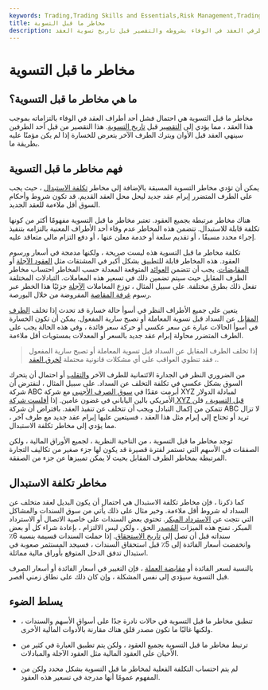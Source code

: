 ```yaml
---
keywords: Trading,Trading Skills and Essentials,Risk Management,Trading Skills
title: مخاطر ما قبل التسوية
description: مخاطر ما قبل التسوية هي احتمال فشل أحد طرفي العقد في الوفاء بشروطه والتقصير قبل تاريخ تسوية العقد.
---
```


# مخاطر ما قبل التسوية
## ما هي مخاطر ما قبل التسوية؟

مخاطر ما قبل التسوية هي احتمال فشل أحد أطراف العقد في الوفاء بالتزاماته بموجب هذا العقد ، مما يؤدي إلى [التقصير](/default2) قبل [تاريخ التسوية](/settlementdate). هذا التقصير من قبل أحد الطرفين سينهي العقد قبل الأوان ويترك الطرف الآخر يتعرض للخسارة إذا لم يكن مؤمنًا عليه بطريقة ما.

## فهم مخاطر ما قبل التسوية

يمكن أن تؤدي مخاطر التسوية المسبقة بالإضافة إلى مخاطر [تكلفة الاستبدال](/replacementcost) ، حيث يجب على الطرف المتضرر إبرام عقد جديد ليحل محل العقد القديم. قد تكون شروط وأحكام السوق أقل ملاءمة للعقد الجديد.

هناك مخاطر مرتبطة بجميع العقود. تعتبر مخاطر ما قبل التسوية مفهومًا أكثر من كونها تكلفة قابلة للاستبدال. تتضمن هذه المخاطر عدم وفاء أحد الأطراف المعنية بالتزامه بتنفيذ إجراء محدد مسبقًا ، أو تقديم سلعة أو خدمة معلن عنها ، أو دفع التزام مالي متعاقد عليه.

تكلفة مخاطر ما قبل التسوية هذه ليست صريحة ، ولكنها مدمجة في أسعار ورسوم العقود. هذه المخاطر قابلة للتطبيق بشكل أكبر في المشتقات مثل [العقود الآجلة](/forwardcontract) أو [المقايضات](/swap). يجب أن تتضمن [العوائد](/riskadjustedreturn) المتوقعة المعدلة حسب المخاطر احتساب مخاطر الطرف المقابل حيث سيتم تضمين ذلك في تسعير هذه المعاملات. التبادلات المختلفة تفعل ذلك بطرق مختلفة. على سبيل المثال ، توزع المعاملات [الآجلة](/futures) جزئيًا هذا الخطر عبر رسوم [غرفة المقاصة](/clearinghouse) المفروضة من خلال البورصة.

يتعين على جميع الأطراف النظر في أسوأ حالة خسارة قد تحدث إذا تخلف [الطرف المقابل](/counterparty) عن السداد قبل تسوية المعاملة أو تصبح سارية المفعول. يمكن أن تكون الخسارة في أسوأ الحالات عبارة عن سعر عكسي أو حركة سعر فائدة ، وفي هذه الحالة يجب على الطرف المتضرر محاولة إبرام عقد جديد بالسعر أو المعدلات بمستويات أقل ملاءمة.

> إذا تخلف الطرف المقابل عن السداد قبل تسوية المعاملة أو تصبح سارية المفعول ، فقد تنطوي العواقب على أي مشكلات قانونية محتملة [لخرق العقد](/breach-of-contract).

>

من الضروري النظر في الجدارة الائتمانية للطرف الآخر [والتقلب](/volatility) أو احتمال أن يتحرك السوق بشكل عكسي في تكلفة التخلف عن السداد. على سبيل المثال ، لنفترض أن شركة ABC أبرمت عقدًا في [سوق الصرف الأجنبي](/foreign-exchange-markets) مع شركة XYZ لمبادلة الدولار الأمريكي بالين الياباني في غضون عامين. إذا [أفلست شركة XYZ قبل التسوية ،](/bankruptcy) فلن تتمكن من إكمال التبادل ويجب أن تتخلف عن تنفيذ العقد. بافتراض أن شركة ABC لا تزال تريد أو تحتاج إلى إبرام مثل هذا العقد ، فسيتعين عليها إبرام عقد جديد مع طرف آخر ، مما يؤدي إلى مخاطر تكلفة الاستبدال.

توجد مخاطر ما قبل التسوية ، من الناحية النظرية ، لجميع الأوراق المالية ، ولكن الصفقات في الأسهم التي تستمر لفترة قصيرة قد يكون لها جزء صغير من تكاليف التجارة المرتبطة بمخاطر الطرف المقابل بحيث لا يمكن تمييزها عن جزء من الصفقة.

## مخاطر تكلفة الاستبدال

كما ذكرنا ، فإن مخاطر تكلفة الاستبدال هي احتمال أن يكون البديل لعقد متخلف عن السداد له شروط أقل ملاءمة. وخير مثال على ذلك يأتي من سوق السندات والمشاكل التي نتجت عن [الاسترداد المبكر](/redemption). تحتوي بعض السندات على خاصية الاتصال أو الاسترداد المبكر. تمنح هذه الميزات [المُصدر](/issuer) الحق ، ولكن ليس الالتزام ، بإعادة شراء كل أو بعض سنداته قبل أن تصل إلى [تاريخ الاستحقاق](/maturity). إذا حملت السندات قسيمة بنسبة 6٪ وانخفضت أسعار الفائدة إلى 5٪ قبل استحقاق السندات ، فسيجد المستثمر صعوبة في استبدال تدفق الدخل المتوقع بأوراق مالية مماثلة.

بالنسبة لسعر الفائدة أو [مقايضة العملة](/currencyswap) ، فإن التغيير في أسعار الفائدة أو أسعار الصرف قبل التسوية سيؤدي إلى نفس المشكلة ، وإن كان ذلك على نطاق زمني أقصر.

## يسلط الضوء

- تنطبق مخاطر ما قبل التسوية في حالات نادرة جدًا على أسواق الأسهم والسندات ، ولكنها غالبًا ما تكون مصدر قلق هناك مقارنة بالأدوات المالية الأخرى.

- ترتبط مخاطر ما قبل التسوية بجميع العقود ، ولكن يتم تطبيق العبارة في كثير من الأحيان على العقود المالية مثل العقود الآجلة والمبادلات.

- لم يتم احتساب التكلفة الفعلية لمخاطر ما قبل التسوية بشكل محدد ولكن من المفهوم عمومًا أنها مدرجة في تسعير هذه العقود.

